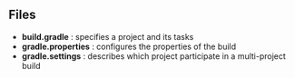 ## Files

* **build.gradle** : specifies a project and its tasks
* **gradle.properties** : configures the properties of the build
* **gradle.settings** : describes which project participate in a multi-project build
